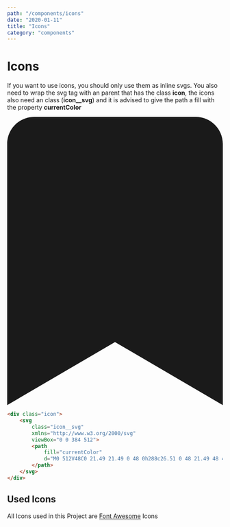 ```yaml
---
path: "/components/icons"
date: "2020-01-11"
title: "Icons"
category: "components"
---
```


# Icons

If you want to use icons, you should only use them as inline svgs. You also need to wrap the svg tag with an parent that has the class **icon**, the icons also need an class (**icon__svg**) and it is advised to give the path a fill with the property **currentColor**

<div class="icon margin-bottom-20">
	<svg 
		class="icon__svg" 
		xmlns="http://www.w3.org/2000/svg" 
		viewBox="0 0 384 512">
		<path 
			fill="currentColor" 
			d="M0 512V48C0 21.49 21.49 0 48 0h288c26.51 0 48 21.49 48 48v464L192 400 0 512z">
		</path>
	</svg>
</div>

```html
<div class="icon">
	<svg 
		class="icon__svg" 
		xmlns="http://www.w3.org/2000/svg" 
		viewBox="0 0 384 512">
		<path 
			fill="currentColor" 
			d="M0 512V48C0 21.49 21.49 0 48 0h288c26.51 0 48 21.49 48 48v464L192 400 0 512z">
		</path>
	</svg>
</div>
```

## Used Icons

All Icons used in this Project are [Font Awesome](https://fontawesome.com/) Icons